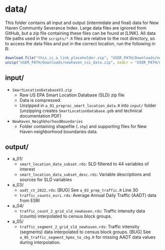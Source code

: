 # data/
This folder contains all input and output (intermidate and final) data for New Haven Community Severance Index. Large data files are ignored from GitHub, but a zip file containing these files can be found at [LINK]. All data file paths used in the `scripts/*.R` files are relative to the root directory, so to access the data files and put in the correct location, run the following in R:

```r
download.file("this_is_a_link_placeholder.zip", "USER_PATH/Downloads/newhaven_csi_data.zip")
unzip("USER_PATH/Downloads/newhaven_csi_data.zip", exdir = "USER_PATH/newhaven_csi/data/")
```

## input/
- `SmartLocationDatabaseV3.zip`
  - Raw US EPA Smart Location Database (SLD) zip file
  - Data is compressed.
  - Unzipped in `a_01_preproc_smart_location_data.R` into `input/` folder (unzipping creates `SmartLocationDatabase.gdb` and technical documentation PDF)
- `NewHaven_NeighbhorhoodBoundaries`
  - Folder containing shapefile (`.shp`) and supporting files for New Haven neighborhood boundaries data.

## output/
- a_01/
  - `smart_location_data_subset.rds`: SLD filtered to 44 variables of interest
  - `smart_location_data_subset_desc.rds`: Variable descriptions and sources for SLD variables
- a_03/
  - `aadt_ct_2022.rds`: [BUG] See `a_03_prep_traffic.R` Line 30
  - `traffic_counts_esri.rds`: Average Annual Daily Traffic (AADT) data from ESRI
- a_04/
  - `traffic_count_2_grid_sld_newhaven.rds`: Traffic intensity data (counts) interpolated to census block groups.
- a_05/
  - `traffic_segment_2_grid_sld_newhaven.rds`: Traffic intensity (segments) data interpolated to census block groups. [BUG] See `a_05_traffic_segment_hpms_to_cbg.R` for missing AADT data values during interpolation.
